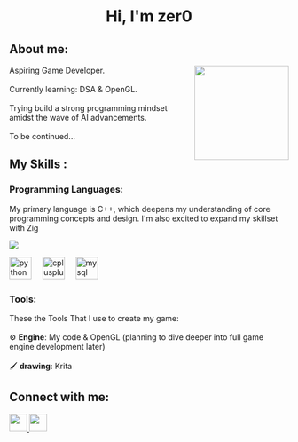 <h1 align="center">Hi, I'm zer0</h1>

<h2 align="left">About me:</h2>

<img align="right" height="170" src="https://pa1.narvii.com/6012/8a10f08a07fc97b392249973c5d184dca437c909_hq.gif"  />

<p align="left">Aspiring Game Developer.<br><br>Currently learning: DSA & OpenGL.<br><br>Trying build a strong programming mindset amidst the wave of AI advancements.<br><br> To be continued...</p>

<h2 align="left">My Skills :</h2>

<h3 align="left">Programming Languages:</h3>

<p align="left">My primary language is C++, which deepens my understanding of core programming concepts and design. I'm also excited to expand my skillset with Zig</p>

<a href="https://www.codewars.com/users/Zer0iq0"><img src="https://www.codewars.com/users/Zer0iq0/badges/micro"></a>
<br>

<div align="left">
  <img src="https://img.shields.io/badge/Python-3776AB?logo=python&logoColor=white&style=for-the-badge" height="40" alt="python logo"  />
  <img width="12" />
  <img src="https://img.shields.io/badge/C++-00599C?logo=cplusplus&logoColor=white&style=for-the-badge" height="40" alt="cplusplus logo"  />
  <img width="12" />
  <img src="https://img.shields.io/badge/MySQL-4479A1?logo=mysql&logoColor=white&style=for-the-badge" height="40" alt="mysql logo"  />
</div>

<h3 align="left">Tools:</h3>

<p align="left">These the Tools That I use to create my game:<br><br>⚙️ <b>Engine</b>: My code & OpenGL (planning to dive deeper into full game engine development later)<br><br>🖌️ <b>drawing</b>: Krita</p>

<p align="left"></p>

<h2 align="left">Connect with me:</h2>

<p align="left"> <a href="http://www.instagram.com/zer0.iq0" target="_blank" rel="noreferrer"> <picture> <source media="(prefers-color-scheme: dark)" srcset="https://raw.githubusercontent.com/danielcranney/readme-generator/main/public/icons/socials/instagram-dark.svg" /> <source media="(prefers-color-scheme: light)" srcset="https://raw.githubusercontent.com/danielcranney/readme-generator/main/public/icons/socials/instagram.svg" /> <img src="https://raw.githubusercontent.com/danielcranney/readme-generator/main/public/icons/socials/instagram.svg" width="32" height="32" /> </picture> </a> <a href="https://www.x.com/zer0iq0" target="_blank" rel="noreferrer"> <picture> <source media="(prefers-color-scheme: dark)" srcset="https://raw.githubusercontent.com/danielcranney/readme-generator/main/public/icons/socials/twitter-dark.svg" /> <source media="(prefers-color-scheme: light)" srcset="https://raw.githubusercontent.com/danielcranney/readme-generator/main/public/icons/socials/twitter.svg" /> <img src="https://raw.githubusercontent.com/danielcranney/readme-generator/main/public/icons/socials/twitter.svg" width="32" height="32" /> </picture> </a></p>
